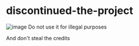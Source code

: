 # discontinued-the-project
![image](https://user-images.githubusercontent.com/97728392/216627821-de76efa8-e23a-460c-8b3b-bfb8ee0db5fc.png)
Do not use it for illegal purposes 

And don't steal the credits 


